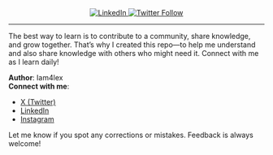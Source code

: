<div align="center">  
  <a href="https://www.linkedin.com/in/Iam4lex/" target="_blank">  
    <img src="https://img.shields.io/badge/LinkedIn-Follow-0077B5?style=flat&logo=linkedin&logoColor=white" alt="LinkedIn">  
  </a>  
  <a href="https://twitter.com/Iam4lex" target="_blank">  
    <img src="https://img.shields.io/twitter/follow/Iam4lex?style=social" alt="Twitter Follow">  
  </a>  
</div>  

---

The best way to learn is to contribute to a community, share knowledge, and grow together. That’s why I created this repo—to help me understand and also share knowledge with others who might need it. Connect with me as I learn daily!

**Author**: Iam4lex  
**Connect with me**:  
- [X (Twitter)](https://x.com/Iam4lex)  
- [LinkedIn](https://www.linkedin.com/in/iam4lex/)  
- [Instagram](https://instagram.com/iqm4lex)

Let me know if you spot any corrections or mistakes. Feedback is always welcome!
